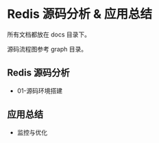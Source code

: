 # Redis 源码分析 & 应用总结

所有文档都放在 docs 目录下。

源码流程图参考 graph 目录。



## Redis 源码分析

+ 01-源码环境搭建



## 应用总结

+ 监控与优化
